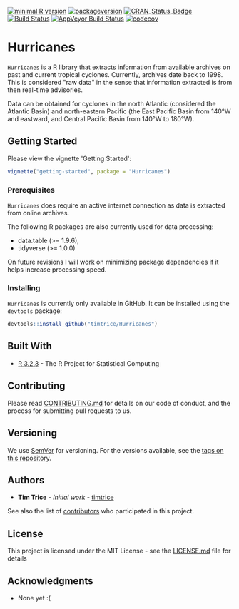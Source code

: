 
[![minimal R version](https://img.shields.io/badge/R%3E%3D-3.3.3-6666ff.svg)](https://cran.r-project.org/) 
[![packageversion](https://img.shields.io/badge/Package%20version-0.1.1-orange.svg?style=flat-square)](commits/develop)
[![CRAN_Status_Badge](http://www.r-pkg.org/badges/version/Hurricanes)](https://cran.r-project.org/package=Hurricanes) 
[![Build Status](https://travis-ci.org/timtrice/Hurricanes.svg?branch=develop)](https://travis-ci.org/timtrice/Hurricanes) 
[![AppVeyor Build Status](https://ci.appveyor.com/api/projects/status/github/timtrice/Hurricanes?branch=develop&svg=true)](https://ci.appveyor.com/project/timtrice/Hurricanes) 
[![codecov](https://codecov.io/gh/timtrice/Hurricanes/branch/develop/graph/badge.svg)](https://codecov.io/gh/timtrice/Hurricanes) 

Hurricanes
==========

`Hurricanes` is a R library that extracts information from available archives on past and current tropical cyclones. Currently, archives date back to 1998. This is considered "raw data" in the sense that information extracted is from then real-time advisories.

Data can be obtained for cyclones in the north Atlantic (considered the Atlantic Basin) and north-eastern Pacific (the East Pacific Basin from 140°W and eastward, and Central Pacific Basin from 140°W to 180°W).

Getting Started
---------------

Please view the vignette 'Getting Started':

``` r
vignette("getting-started", package = "Hurricanes")
```

### Prerequisites

`Hurricanes` does require an active internet connection as data is extracted from online archives.

The following R packages are also currently used for data processing:

-   data.table (&gt;= 1.9.6),
-   tidyverse (&gt;= 1.0.0)

On future revisions I will work on minimizing package dependencies if it helps increase processing speed.

### Installing

`Hurricanes` is currently only available in GitHub. It can be installed using the `devtools` package:

``` r
devtools::install_github("timtrice/Hurricanes")
```

Built With
----------

-   [R 3.2.3](https://www.r-project.org/) - The R Project for Statistical Computing

Contributing
------------

Please read [CONTRIBUTING.md](https://gist.github.com/timtrice/f2a4c2a020c87669178dad27e73bfce1) for details on our code of conduct, and the process for submitting pull requests to us.

Versioning
----------

We use [SemVer](http://semver.org/) for versioning. For the versions available, see the [tags on this repository](https://github.com/your/project/tags).

Authors
-------

-   **Tim Trice** - *Initial work* - [timtrice](https://github.com/timtrice)

See also the list of [contributors](https://github.com/timtrice/Hurricanes/contributors) who participated in this project.

License
-------

This project is licensed under the MIT License - see the [LICENSE.md](LICENSE.md) file for details

Acknowledgments
---------------

-   None yet :(

